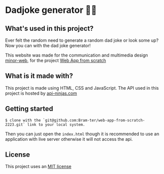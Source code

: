 # Dadjoke generator 👨🏻


## What's used in this project?

Ever felt the random need to generate a random dad joke or look some up? Now you can with the dad joke generator!

This website was made for the communication and multimedia design <a href="https://github.com/cmda-minor-web">minor-web</a>, for the project <a href="https://github.com/cmda-minor-web/web-app-from-scratch-2223">Web App from scratch</a> 

## What is it made with?

This project is made using HTML, CSS and JavaScript. The API used in this project is hosted by <a href="https://api-ninjas.com/">api-ninjas.com</a>

## Getting started

```
$ clone with the `git@github.com:Bram-ter/web-app-from-scratch-2223.git` link to your local system.
```

Then you can just open the `index.html` though it is recommended to use an application with live server otherwise it will not access the api.

## License

This project uses an <a href="https://github.com/Bram-ter/web-app-from-scratch-2223/blob/main/LICENSE">MIT license</a>